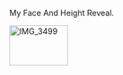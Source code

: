 My Face And Height Reveal.

<img width="104" height="72" alt="IMG_3499" src="https://github.com/user-attachments/assets/bd65bc4e-efca-4090-97e0-b9ebf1a23463" />
